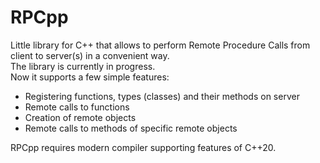 # RPCpp
Little library for C++ that allows to perform Remote Procedure Calls from client to server(s) in a convenient way.<br>
The library is currently in progress.<br>
Now it supports a few simple features:
 - Registering functions, types (classes) and their methods on server
 - Remote calls to functions
 - Creation of remote objects
 - Remote calls to methods of specific remote objects

RPCpp requires modern compiler supporting features of C++20.
